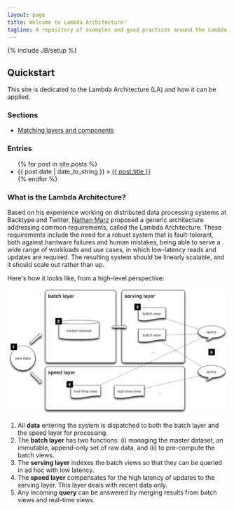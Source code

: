 ```yaml
---
layout: page
title: Welcome to Lambda Architecture!
tagline: A repository of examples and good practices around the Lambda Architecture
---
```

{% include JB/setup %}

## Quickstart
This site is dedicated to the Lambda Architecture (LA) and how it can be applied.

### Sections

* [Matching layers and components](pages/layer-component-matching/)

### Entries

<ul class="posts">
  {% for post in site.posts %}
    <li><span>{{ post.date | date_to_string }}</span> &raquo; <a href="{{ BASE_PATH }}{{ post.url }}">{{ post.title }}</a></li>
  {% endfor %}
</ul>

### What is the Lambda Architecture?

Based on his experience working on distributed data processing systems at
Backtype and Twitter, [Nathan Marz](https://twitter.com/nathanmarz) proposed
a generic architecture addressing common requirements, called the Lambda Architecture.
These requirements include the need for a robust system that is fault-tolerant,
both against hardware failures and human mistakes, being able to serve a wide 
range of workloads and use cases, in which low-latency reads and updates are 
required. The resulting system should be linearly scalable, and it should scale out 
rather than up. 

Here's how it looks like, from a high-level perspective:

![LA overview](img/la-overview_small.png "LA overview")


1. All **data** entering the system is dispatched to both the batch layer and the speed layer for processing.
1. The **batch layer** has two functions: (i) managing the master dataset, an immutable, append-only set of raw data, and (ii) to pre-compute the batch views.
1. The **serving layer** indexes the batch views so that they can be queried in ad hoc with low latency. 
1. The **speed layer** compensates for the high latency of updates to the serving layer. This layer deals with recent data only.
1. Any incoming **query** can be answered by merging results from batch views and real-time views.

